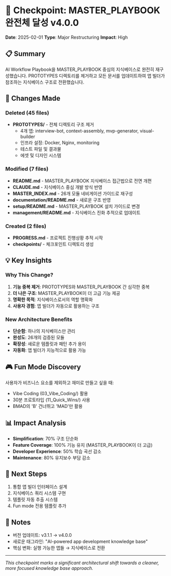 # 🎯 Checkpoint: MASTER_PLAYBOOK 완전체 달성 v4.0.0

**Date**: 2025-02-01
**Type**: Major Restructuring
**Impact**: High

## 📋 Summary

AI Workflow Playbook을 MASTER_PLAYBOOK 중심의 지식베이스로 완전히 재구성했습니다. PROTOTYPES 디렉토리를 제거하고 모든 문서를 업데이트하여 앱 빌더가 참조하는 지식베이스 구조로 전환했습니다.

## 🔄 Changes Made

### Deleted (45 files)

- **PROTOTYPES/** - 전체 디렉토리 구조 제거
  - 4개 앱: interview-bot, context-assembly, mvp-generator, visual-builder
  - 인프라 설정: Docker, Nginx, monitoring
  - 테스트 파일 및 결과물
  - 에셋 및 디자인 시스템

### Modified (7 files)

- **README.md** - MASTER_PLAYBOOK 지식베이스 접근법으로 전면 개편
- **CLAUDE.md** - 지식베이스 중심 개발 방식 반영
- **MASTER_INDEX.md** - 26개 모듈 네비게이션 가이드로 재구성
- **documentation/README.md** - 새로운 구조 반영
- **setup/README.md** - MASTER_PLAYBOOK 설치 가이드로 변경
- **management/README.md** - 지식베이스 진화 추적으로 업데이트

### Created (2 files)

- **PROGRESS.md** - 프로젝트 진행상황 추적 시작
- **checkpoints/** - 체크포인트 디렉토리 생성

## 💡 Key Insights

### Why This Change?

1. **기능 중복 제거**: PROTOTYPES와 MASTER_PLAYBOOK 간 심각한 중복
2. **더 나은 구조**: MASTER_PLAYBOOK이 더 고급 기능 제공
3. **명확한 목적**: 지식베이스로서의 역할 명확화
4. **사용자 경험**: 앱 빌더가 자동으로 활용하는 구조

### New Architecture Benefits

- **단순함**: 하나의 지식베이스만 관리
- **완성도**: 26개의 검증된 모듈
- **확장성**: 새로운 템플릿과 패턴 추가 용이
- **자동화**: 앱 빌더가 지능적으로 활용 가능

## 🎮 Fun Mode Discovery

사용자가 비즈니스 요소를 제외하고 재미로 만들고 싶을 때:

- Vibe Coding (03_Vibe_Coding/) 활용
- 30분 프로토타입 (11_Quick_Wins/) 사용
- BMAD의 'B' 건너뛰고 'MAD'만 활용

## 📊 Impact Analysis

- **Simplification**: 70% 구조 단순화
- **Feature Coverage**: 100% 기능 유지 (MASTER_PLAYBOOK이 더 고급)
- **Developer Experience**: 50% 학습 곡선 감소
- **Maintenance**: 80% 유지보수 부담 감소

## 🚀 Next Steps

1. 통합 앱 빌더 인터페이스 설계
2. 지식베이스 쿼리 시스템 구현
3. 템플릿 자동 추출 시스템
4. Fun mode 전용 템플릿 추가

## 📝 Notes

- 버전 업데이트: v3.1.1 → v4.0.0
- 새로운 태그라인: "AI-powered app development knowledge base"
- 핵심 변화: 실행 가능한 앱들 → 지식베이스로 전환

---

_This checkpoint marks a significant architectural shift towards a cleaner, more focused knowledge base approach._
